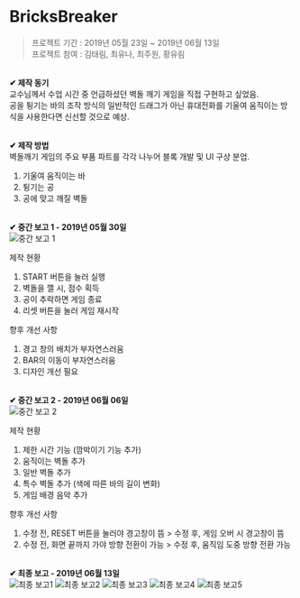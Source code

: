 # BricksBreaker
> 프로젝트 기간 : 2019년 05월 23일 ~ 2019년 06월 13일 <br>
프로젝트 참여 : 김태림, 최유나, 최주원, 황유림 <br>

<br> **✔ 제작 동기** <br>
교수님께서 수업 시간 중 언급하셨던 벽돌 깨기 게임을 직접 구현하고 싶었음. <br>
공을 튕기는 바의 조작 방식의 일반적인 드래그가 아닌 휴대전화를 기울여 움직이는 방식을 사용한다면 신선할 것으로 예상. <br>

<br> **✔ 제작 방법** <br>
벽돌깨기 게임의 주요 부품 파트를 각각 나누어 블록 개발 및 UI 구상 분업.
1. 기울여 움직이는 바
2. 튕기는 공
3. 공에 맞고 깨질 벽돌

<br> **✔ 중간 보고 1 - 2019년 05월 30일** <br>
![중간 보고 1](https://user-images.githubusercontent.com/97776194/193066492-1f467345-fd9b-434c-ad88-403f3a0230eb.jpg)

제작 현황 <br>
1. START 버튼을 눌러 실행
2. 벽돌을 깰 시, 점수 획득
3. 공이 추락하면 게임 종료
4. 리셋 버튼을 눌러 게임 재시작

향후 개선 사항 <br>
1. 경고 창의 배치가 부자연스러움
2. BAR의 이동이 부자연스러움
3. 디자인 개선 필요

<br> **✔ 중간 보고 2 - 2019년 06월 06일** <br>
![중간 보고 2](https://user-images.githubusercontent.com/97776194/193066498-8be2e7b5-03b4-4780-a45c-05ecf666772c.jpg)

제작 현황 <br>
1. 제한 시간 기능 (깜박이기 기능 추가)
2. 움직이는 벽돌 추가
3. 일반 벽돌 추가
4. 특수 벽돌 추가 (색에 따른 바의 길이 변화)
5. 게임 배경 음악 추가

향후 개선 사항 <br>
1. 수정 전, RESET 버튼을 눌러야 경고창이 뜸 > 수정 후, 게임 오버 시 경고창이 뜸
2. 수정 전, 화면 끝까지 가야 방향 전환이 가능 > 수정 후, 움직임 도중 방향 전환 가능

<br> **✔ 최종 보고 - 2019년 06월 13일** <br>
![최종 보고1](https://user-images.githubusercontent.com/97776194/192084141-8a42fd5c-702b-4d60-ac03-c68160a0333a.JPG)
![최종 보고2](https://user-images.githubusercontent.com/97776194/192084143-46c8b2de-7f20-4134-acd8-39a2c4c5ca10.JPG)
![최종 보고3](https://user-images.githubusercontent.com/97776194/192084145-84044f06-0b70-4574-aaba-6e6946a4c49f.JPG)
![최종 보고4](https://user-images.githubusercontent.com/97776194/192084146-68452af9-b9ef-435b-85c5-a3d8d4d53165.JPG)
![최종 보고5](https://user-images.githubusercontent.com/97776194/192084149-ce911aec-ea5a-4a30-869c-37e1bf62519f.JPG)
